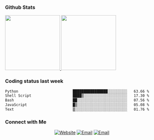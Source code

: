 
### Github Stats

<a href="https://github.com/lileixuan">
  <img height="180em" src="https://github-readme-stats.vercel.app/api?username=lileixuan&theme=buefy&show_icons=true" />
  <img height="180em" src="https://github-readme-stats.vercel.app/api/top-langs/?username=lileixuan&theme=buefy&layout=compact" />
</a>

### Coding status last week 

<!--START_SECTION:waka-->

```txt
Python                         ████████████████░░░░░░░░░   63.66 %
Shell Script                   ████▒░░░░░░░░░░░░░░░░░░░░   17.30 %
Bash                           ██░░░░░░░░░░░░░░░░░░░░░░░   07.56 %
JavaScript                     █▒░░░░░░░░░░░░░░░░░░░░░░░   05.08 %
Text                           ▒░░░░░░░░░░░░░░░░░░░░░░░░   01.76 %
```

<!--END_SECTION:waka-->

### Connect with Me 

<p align="center">
<a href="https://www.koomu.cn/"><img alt="Website" src="https://img.shields.io/badge/Website-www.koomu.cn-blue?style=flat-square&logo=google-chrome"></a>
<a href="mailto:lileixuan@gmail.com"><img alt="Email" src="https://img.shields.io/badge/Email-lileixuan@gmail.com-blue?style=flat-square&logo=gmail"></a>
<a href="https://www.koomu.cn/rss/"><img alt="Email" src="https://img.shields.io/badge/RSS-www.koomu.cn%2Frss%2F-blue?style=flat-square&logo=rss"></a>


</p>
